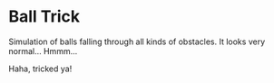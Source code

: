# Ball Trick

Simulation of balls falling through all kinds of obstacles. It looks very normal... Hmmm...

Haha, tricked ya!
